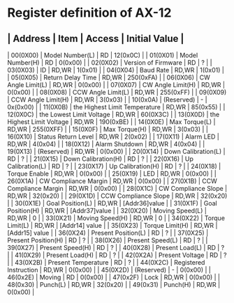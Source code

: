 # Register definition of AX-12

|  Address | Item                          | Access |  Initial Value |
----------------------------------------------------------------------
| 00(0X00) | Model Number(L)               | RD     |       12(0x0C) |
| 01(0X01) | Model Number(H)               | RD     |        0(0x00) |
| 02(0X02) | Version of Firmware           | RD     |              ? |
| 03(0X03) | ID                            | RD,WR  |        1(0x01) |
| 04(0X04) | Baud Rate                     | RD,WR  |        1(0x01) |
| 05(0X05) | Return Delay Time             | RD,WR  |      250(0xFA) |
| 06(0X06) | CW Angle Limit(L)             | RD,WR  |        0(0x00) |
| 07(0X07) | CW Angle Limit(H)             | RD,WR  |        0(0x00) |
| 08(0X08) | CCW Angle Limit(L)            | RD,WR  |      255(0xFF) |
| 09(0X09) | CCW Angle Limit(H)            | RD,WR  |        3(0x03) |
| 10(0x0A) | (Reserved)                    | -      |       0x(0x00) |
| 11(0X0B) | the Highest Limit Temperature | RD,WR  |       85(0x55) |
| 12(0X0C) | the Lowest Limit Voltage      | RD,WR  |       60(0X3C) |
| 13(0X0D) | the Highest Limit Voltage     | RD,WR  |      190(0xBE) |
| 14(0X0E) | Max Torque(L)                 | RD,WR  |      255(0XFF) |
| 15(0X0F) | Max Torque(H)                 | RD,WR  |        3(0x03) |
| 16(0X10) | Status Return Level           | RD,WR  |        2(0x02) |
| 17(0X11) | Alarm LED                     | RD,WR  |        4(0x04) |
| 18(0X12) | Alarm Shutdown                | RD,WR  |        4(0x04) |
| 19(0X13) | (Reserved)                    | RD,WR  |        0(0x00) |
| 20(0X14) | Down Calibration(L)           | RD     |              ? |
| 21(0X15) | Down Calibration(H)           | RD     |              ? |
| 22(0X16) | Up Calibration(L)             | RD     |              ? |
| 23(0X17) | Up Calibration(H)             | RD     |              ? |
| 24(0X18) | Torque Enable                 | RD,WR  |        0(0x00) |
| 25(0X19) | LED                           | RD,WR  |        0(0x00) |
| 26(0X1A) | CW Compliance Margin          | RD,WR  |        0(0x00) |
| 27(0X1B) | CCW Compliance Margin         | RD,WR  |        0(0x00) |
| 28(0X1C) | CW Compliance Slope           | RD,WR  |       32(0x20) |
| 29(0X1D) | CCW Compliance Slope          | RD,WR  |       32(0x20) |
| 30(0X1E) | Goal Position(L)              | RD,WR  |  [Addr36]value |
| 31(0X1F) | Goal Position(H)              | RD,WR  |  [Addr37]value |
| 32(0X20) | Moving Speed(L)               | RD,WR  |              0 |
| 33(0X21) | Moving Speed(H)               | RD,WR  |              0 |
| 34(0X22) | Torque Limit(L)               | RD,WR  | [Addr14] value |
| 35(0X23) | Torque Limit(H)               | RD,WR  | [Addr15] value |
| 36(0X24) | Present Position(L)           | RD     |              ? |
| 37(0X25) | Present Position(H)           | RD     |              ? |
| 38(0X26) | Present Speed(L)              | RD     |              ? |
| 39(0X27) | Present Speed(H)              | RD     |              ? |
| 40(0X28) | Present Load(L)               | RD     |              ? |
| 41(0X29) | Present Load(H)               | RD     |              ? |
| 42(0X2A) | Present Voltage               | RD     |              ? |
| 43(0X2B) | Present Temperature           | RD     |              ? |
| 44(0X2C) | Registered Instruction        | RD,WR  |        0(0x00) |
| 45(0X2D) | (Reserved)                    | -      |        0(0x00) |
| 46(0x2E) | Moving                        | RD     |        0(0x00) |
| 47(0x2F) | Lock                          | RD,WR  |        0(0x00) |
| 48(0x30) | Punch(L)                      | RD,WR  |       32(0x20) |
| 49(0x31) | Punch(H)                      | RD,WR  |        0(0x00) |
